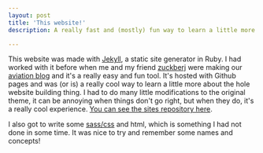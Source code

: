 ```yaml
---
layout: post
title: 'This website!'
description: A really fast and (mostly) fun way to learn a little more about website building.

---
```


This website was made with [Jekyll](https://jekyllrb.com/), a static site generator in Ruby. I had worked with it before when me and my friend [zuckberj](https://github.com/zuckberj) were making our [aviation blog](http://barnstorm.com.br/) and it's a really easy and fun tool. It's hosted with Github pages and was (or is) a really cool way to learn a little more about the hole website building thing. I had to do many little modifications to the original theme, it can be annoying when things don't go right, but when they do, it's a really cool experience. [You can see the sites repository here](https://github.com/rodrigosousaeoliveira/mypage).

I also got to write some [sass/css](https://sass-lang.com/) and html, which is something I had not done in some time. It was nice to try and remember some names and concepts!
